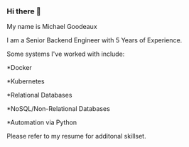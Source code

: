 ### Hi there 👋

My name is Michael Goodeaux 

I am a Senior Backend Engineer with 5 Years of Experience. 

Some systems I've worked with include:
 
 *Docker
 
 *Kubernetes
 
 *Relational Databases
 
 *NoSQL/Non-Relational Databases
 
 *Automation via Python

Please refer to my resume for additonal skillset. 
